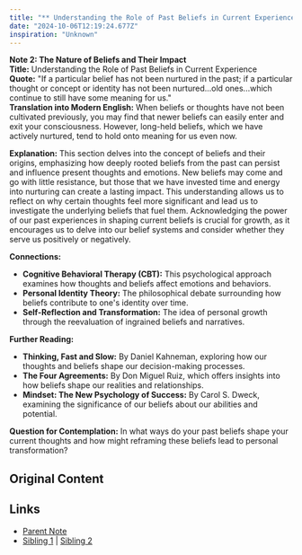 ```yaml
---
title: "** Understanding the Role of Past Beliefs in Current Experience"
date: "2024-10-06T12:19:24.677Z"
inspiration: "Unknown"
---
```


  
**Note 2: The Nature of Beliefs and Their Impact**  
**Title:** Understanding the Role of Past Beliefs in Current Experience  
**Quote:** "If a particular belief has not been nurtured in the past; if a particular thought or concept or identity has not been nurtured...old ones...which continue to still have some meaning for us."  
**Translation into Modern English:** When beliefs or thoughts have not been cultivated previously, you may find that newer beliefs can easily enter and exit your consciousness. However, long-held beliefs, which we have actively nurtured, tend to hold onto meaning for us even now.  

**Explanation:** This section delves into the concept of beliefs and their origins, emphasizing how deeply rooted beliefs from the past can persist and influence present thoughts and emotions. New beliefs may come and go with little resistance, but those that we have invested time and energy into nurturing can create a lasting impact. This understanding allows us to reflect on why certain thoughts feel more significant and lead us to investigate the underlying beliefs that fuel them. Acknowledging the power of our past experiences in shaping current beliefs is crucial for growth, as it encourages us to delve into our belief systems and consider whether they serve us positively or negatively.

**Connections:**  
- **Cognitive Behavioral Therapy (CBT):** This psychological approach examines how thoughts and beliefs affect emotions and behaviors.  
- **Personal Identity Theory:** The philosophical debate surrounding how beliefs contribute to one's identity over time.  
- **Self-Reflection and Transformation:** The idea of personal growth through the reevaluation of ingrained beliefs and narratives.  

**Further Reading:**  
- **Thinking, Fast and Slow:** By Daniel Kahneman, exploring how our thoughts and beliefs shape our decision-making processes.  
- **The Four Agreements:** By Don Miguel Ruiz, which offers insights into how beliefs shape our realities and relationships.  
- **Mindset: The New Psychology of Success:** By Carol S. Dweck, examining the significance of our beliefs about our abilities and potential.  

**Question for Contemplation:** In what ways do your past beliefs shape your current thoughts and how might reframing these beliefs lead to personal transformation?



## Original Content



## Links

- [Parent Note](/parent-note.md)
- [Sibling 1](/zettel1.md) | [Sibling 2](/zettel2.md)

